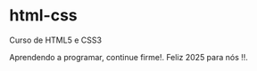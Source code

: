 # html-css
 Curso de HTML5 e CSS3

 Aprendendo a programar, continue firme!. Feliz 2025 para nós !!.
